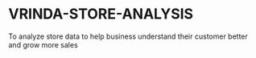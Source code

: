 # VRINDA-STORE-ANALYSIS
To analyze store data to help business understand their customer better and grow more sales
